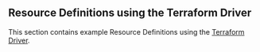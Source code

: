 ## Resource Definitions using the Terraform Driver

This section contains example Resource Definitions using the [Terraform Driver](https://developer.humanitec.com/integration-and-extensions/drivers/generic-drivers/terraform/).

